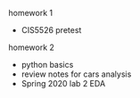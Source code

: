 homework 1
- CIS5526 pretest
<!-- -->
homework 2
- python basics
- review notes for cars analysis
- Spring 2020 lab 2 EDA
